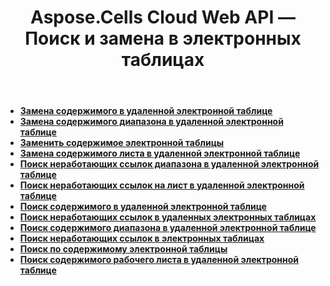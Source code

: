 ﻿---
title: Aspose.Cells Cloud Web API — Поиск и замена в электронных таблицах
second_title: Documen
ArticleTitle: Search and Replace in Spreadshee
linktitle: Поиск и замена
type: docs
url: /ru/search-replace/
keywords: Aspose.Cells Cloud REST API, search and replace content in spreadsheets, Excel 2016, Excel 2019, Excel 365, cloud-based office solutions
description: Подробное руководство по эффективному поиску и замене контента в электронных таблицах с использованием Aspose.Cells Cloud REST API
weight: 50
kwords: Excel, Aspose.Cells, Office Облако, REST API, Работа с электронными таблицами, PDF, CSV, JSON, Markdown, Руководство разработчика, Интеграция с облаком
---
- **[Замена содержимого в удаленной электронной таблице](https://docs.aspose.cloud//cells/replace-content-in-remote-spreadsheet/)**
- **[Замена содержимого диапазона в удаленной электронной таблице](https://docs.aspose.cloud//cells/replace-content-in-remote-range/)**
- **[Заменить содержимое электронной таблицы](https://docs.aspose.cloud//cells/replace-spreadsheet-content/)**
- **[Замена содержимого листа в удаленной электронной таблице](https://docs.aspose.cloud//cells/replace-content-in-remote-worksheet/)**
- **[Поиск неработающих ссылок диапазона в удаленной электронной таблице](https://docs.aspose.cloud//cells/search-broken-links-in-remote-range/)**
- **[Поиск неработающих ссылок на лист в удаленной электронной таблице](https://docs.aspose.cloud//cells/search-broken-links-in-remote-worksheet/)**
- **[Поиск содержимого в удаленной электронной таблице](https://docs.aspose.cloud//cells/search-content-in-remote-spreadsheet/)**
- **[Поиск неработающих ссылок в удаленных электронных таблицах](https://docs.aspose.cloud//cells/search-broken-links-in-remote-spreadsheet/)**
- **[Поиск содержимого диапазона в удаленной электронной таблице](https://docs.aspose.cloud//cells/search-content-in-remote-range/)**
- **[Поиск неработающих ссылок в электронных таблицах](https://docs.aspose.cloud//cells/search-spreadsheet-broken-links/)**
- **[Поиск по содержимому электронной таблицы](https://docs.aspose.cloud//cells/search-spreadsheet-content/)**
- **[Поиск содержимого рабочего листа в удаленной электронной таблице](https://docs.aspose.cloud//cells/search-content-in-remote-worksheet/)**
